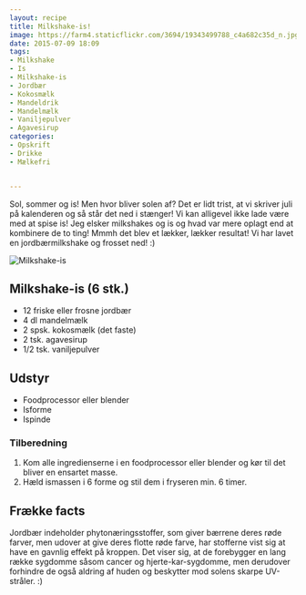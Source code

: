 ```yaml
---
layout: recipe
title: Milkshake-is!
image: https://farm4.staticflickr.com/3694/19343499788_c4a682c35d_n.jpg
date: 2015-07-09 18:09
tags:
- Milkshake
- Is 
- Milkshake-is
- Jordbær
- Kokosmælk
- Mandeldrik
- Mandelmælk
- Vaniljepulver 
- Agavesirup
categories:
- Opskrift
- Drikke
- Mælkefri


---
```


Sol, sommer og is! Men hvor bliver solen af? Det er lidt trist, at vi skriver juli på kalenderen og så står det ned i stænger! Vi kan alligevel ikke lade være med at spise is! Jeg elsker milkshakes og is og hvad var mere oplagt end at kombinere de to ting! Mmmh det blev et lækker, lækker resultat! Vi har lavet en jordbærmilkshake og frosset ned! :)  

![Milkshake-is](https://farm4.staticflickr.com/3694/19343499788_c4a682c35d_z.jpg) 




## Milkshake-is (6 stk.)
- 12 friske eller frosne jordbær 
- 4 dl mandelmælk
- 2 spsk. kokosmælk (det faste)
- 2 tsk. agavesirup
- 1/2 tsk. vaniljepulver 

## Udstyr 
- Foodprocessor eller blender 
- Isforme
- Ispinde


### Tilberedning
1. Kom alle ingredienserne i en foodprocessor eller blender og kør til det bliver en ensartet masse. 
2. Hæld ismassen i 6 forme og stil dem i fryseren min. 6 timer.







## Frække facts
Jordbær indeholder phytonæringsstoffer, som giver bærrene deres røde farver, men udover at give deres flotte røde farve, har stofferne vist sig at have en gavnlig effekt på kroppen. Det viser sig, at de forebygger en lang række sygdomme såsom cancer og hjerte-kar-sygdomme, men derudover forhindre de også aldring af huden og beskytter mod solens skarpe UV-stråler. :)









